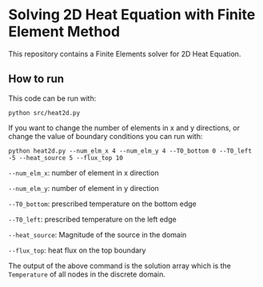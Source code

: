 # Solving 2D Heat Equation with Finite Element Method

This repository contains a Finite Elements solver for 2D Heat Equation.

## How to run
This code can be run with:

`python src/heat2d.py`

If you want to change the number of elements in x and y directions, or change the value of boundary conditions you can run with:

```
python heat2d.py --num_elm_x 4 --num_elm_y 4 --T0_bottom 0 --T0_left -5 --heat_source 5 --flux_top 10
```

`--num_elm_x`: number of element in x direction

`--num_elm_y`: number of element in y direction

`--T0_bottom`: prescribed temperature on the bottom edge

`--T0_left`: prescribed temperature on the left edge

`--heat_source`: Magnitude of the source in the domain

`--flux_top`: heat flux on the top boundary

The output of the above command is the solution array which is the `Temperature` of all nodes in the discrete domain.
